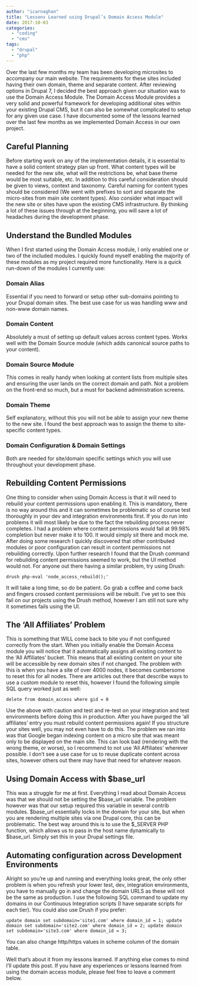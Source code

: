 ```yaml
---
author: "icarnaghan"
title: "Lessons Learned using Drupal’s Domain Access Module"
date: 2017-10-03
categories: 
  - "coding"
  - "cms"
tags: 
  - "drupal"
  - "php"
---
```


Over the last few months my team has been developing microsites to accompany our main website. The requirements for these sites included having their own domain, theme and separate content. After reviewing options in Drupal 7, I decided the best approach given our situation was to use the Domain Access Module. The Domain Access Module provides a very solid and powerful framework for developing additional sites within your existing Drupal CMS, but it can also be somewhat complicated to setup for any given use case. I have documented some of the lessons learned over the last few months as we implemented Domain Access in our own project.

## Careful Planning

Before starting work on any of the implementation details, it is essential to have a solid content strategy plan up front. What content types will be needed for the new site, what will the restrictions be, what base theme would be most suitable, etc. In addition to this careful consideration should be given to views, context and taxonomy. Careful naming for content types should be considered (We went with prefixes to sort and separate the micro-sites from main site content types). Also consider what impact will the new site or sites have upon the existing CMS infrastructure. By thinking a lot of these issues through at the beginning, you will save a lot of headaches during the development phase.

## Understand the Bundled Modules

When I first started using the Domain Access module, I only enabled one or two of the included modules. I quickly found myself enabling the majority of these modules as my project required more functionality. Here is a quick run-down of the modules I currently use:

### Domain Alias

Essential if you need to forward or setup other sub-domains pointing to your Drupal domain sites. The best use case for us was handling www and non-www domain names.

### Domain Content

Absolutely a must of setting up default values across content types. Works well with the Domain Source module (which adds canonical source paths to your content).

### Domain Source Module

This comes in really handy when looking at content lists from multiple sites and ensuring the user lands on the correct domain and path. Not a problem on the front-end so much, but a must for backend administration screens.

### Domain Theme

Self explanatory, without this you will not be able to assign your new theme to the new site. I found the best approach was to assign the theme to site-specific content types.

### Domain Configuration & Domain Settings

Both are needed for site/domain specific settings which you will use throughout your development phase.

## Rebuilding Content Permissions

One thing to consider when using Domain Access is that it will need to rebuild your content permissions upon enabling it. This is mandatory, there is no way around this and it can sometimes be problematic so of course test thoroughly in your dev and integration environments first. If you do run into problems it will most likely be due to the fact the rebuilding process never completes. I had a problem where content permissions would fail at 99.98% completion but never make it to 100. It would simply sit there and mock me. After doing some research I quickly discovered that other contributed modules or poor configuration can result in content permissions not rebuilding correctly. Upon further research I found that the Drush command for rebuilding content permissions seemed to work, but the UI method would not. For anyone out there having a similar problem, try using Drush:

```
drush php-eval 'node_access_rebuild();'
```

It will take a long time, so do be patient. Go grab a coffee and come back and fingers crossed content permissions will be rebuilt. I’ve yet to see this fail on our projects using the Drush method, however I am still not sure why it sometimes fails using the UI.

## The ‘All Affiliates’ Problem

This is something that WILL come back to bite you if not configured correctly from the start. When you initially enable the Domain Access module you will notice that it automatically assigns all existing content to the ‘All Affiliates’ bucket. This means that all existing content on your site will be accessible by new domain sites if not changed. The problem with this is when you have a site of over 4000 nodes, it becomes cumbersome to reset this for all nodes. There are articles out there that describe ways to use a custom module to reset this, however I found the following simple SQL query worked just as well:

```
delete from domain_access where gid = 0
```

Use the above with caution and test and re-test on your integration and test environments before doing this in production. After you have purged the ‘all affiliates’ entry you must rebuild content permissions again! If you structure your sites well, you may not even have to do this. The problem we ran into was that Google began indexing content on a micro site that was meant only to be displayed on the main site. This can look bad (rendering with the wrong theme, or worse), so I recommend to not use ‘All Affiliates’ wherever possible. I don’t see a use case for us to reuse duplicate content across sites, however others out there may have that need for whatever reason.

## Using Domain Access with $base\_url

This was a struggle for me at first. Everything I read about Domain Access was that we should not be setting the $base\_url variable. The problem however was that our setup required this variable in several contrib modules. $base\_url essentially locks in the domain for your site, but when you are rendering multiple sites via one Drupal core, this can be problematic. The best way around this is to use the $\_SERVER PHP function, which allows us to pass in the host name dynamically to $base\_url. Simply set this in your Drupal settings file.

## Automating configuration across Development Environments

Alright so you’re up and running and everything looks great, the only other problem is when you refresh your lower test, dev, integration environments, you have to manually go in and change the domain URLS as these will not be the same as production. I use the following SQL command to update my domains in our Continuous Integration scripts (I have separate scripts for each tier). You could also use Drush if you prefer:

```
update domain set subdomain='site1.com' where domain_id = 1; update domain set subdomain='site2.com' where domain_id = 2; update domain set subdomain='site3.com' where domain_id = 3;
```

You can also change http/https values in scheme column of the domain table.

Well that’s about it from my lessons learned. If anything else comes to mind I’ll update this post. If you have any experiences or lessons learned from using the domain access module, please feel free to leave a comment below.
